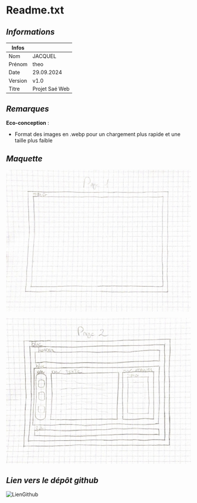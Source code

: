 # Readme.txt

## _Informations_

| Infos |  |
| ------ | ------ |
| Nom | JACQUEL |
| Prénom | theo |
| Date | 29.09.2024 |
| Version | v1.0 |
| Titre | Projet Saé Web |


## _Remarques_

**Eco-conception** :

- Format des images en .webp pour un chargement plus rapide et une taille plus faible


## _Maquette_

![Maquette](./imgs/Page1.jpeg)

![Maquette](./imgs/Page2.jpeg)

## _Lien vers le dépôt github_

![LienGithub](https://github.com/lohtoh/proj._sae)

